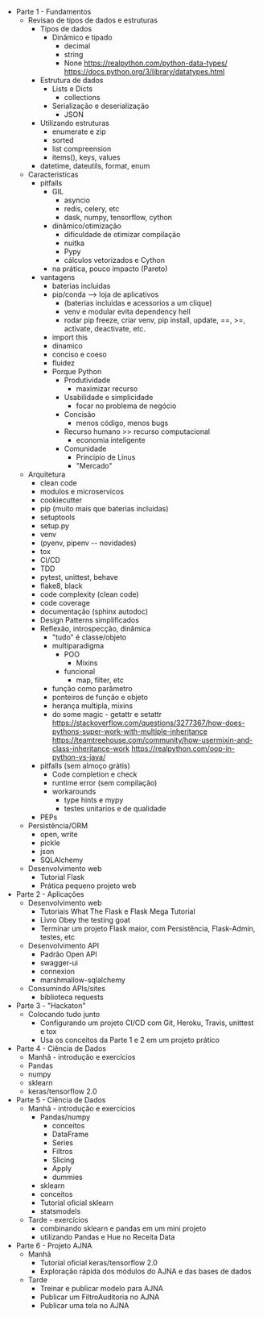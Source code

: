 - Parte 1 - Fundamentos
    - Revisao de tipos de dados e estruturas
      - Tipos de dados
         - Dinâmico e tipado
           - decimal
           - string
           - None
         https://realpython.com/python-data-types/
         https://docs.python.org/3/library/datatypes.html
      - Estrutura de dados
         - Lists e Dicts
            - collections
         - Serialização e deserialização
            - JSON
      - Utilizando estruturas
        - enumerate e zip
        - sorted
        - list compreension
        - items(), keys, values
      - datetime, dateutils, format, enum
    - Caracteristicas
      - pitfalls
        - GIL
          - asyncio
          - redis, celery, etc
          - dask, numpy, tensorflow, cython
        - dinâmico/otimização
          - dificuldade de otimizar compilação
          - nuitka
          - Pypy
          - cálculos vetorizados e Cython
        - na prática, pouco impacto (Pareto)
      - vantagens
        - baterias incluidas
        - pip/conda --> loja de aplicativos
          - (baterias incluidas e acessorios a um clique)
          - venv e modular evita dependency hell
          - rodar pip freeze, criar venv, pip install, update, ==, >=, activate, deactivate, etc. 
        - import this
        - dinamico
        - conciso e coeso
        - fluidez
        - Porque Python
          - Produtividade
            - maximizar recurso
          - Usabilidade e simplicidade
            - focar no problema de negócio
          - Concisão
            - menos código, menos bugs
          - Recurso humano >> recurso computacional
            - economia inteligente
          - Comunidade
            - Principio de Linus
            - "Mercado"
    - Arquitetura
      - clean code
      - modulos e microservicos
      - cookiecutter
      - pip (muito mais que baterias incluidas)
      - setuptools
      - setup.py
      - venv
      - (pyenv, pipenv -- novidades)
      - tox
      - CI/CD
      - TDD
      - pytest, unittest, behave
      - flake8, black
      - code complexity (clean code)
      - code coverage
      - documentação (sphinx autodoc)
      - Design Patterns simplificados
      - Reflexão, introspecção, dinâmica
        - "tudo" é classe/objeto
        - multiparadigma
            - POO
                - Mixins
            - funcional
                - map, filter, etc
        - função como parâmetro
        - ponteiros de função e objeto
        - herança multipla, mixins
        - do some magic - getattr e setattr
        https://stackoverflow.com/questions/3277367/how-does-pythons-super-work-with-multiple-inheritance
        https://teamtreehouse.com/community/how-usermixin-and-class-inheritance-work
        https://realpython.com/oop-in-python-vs-java/
      - pitfalls (sem almoço grátis)
        - Code completion e check
        - runtime error (sem compilação)
        - workarounds
            - type hints e mypy
            - testes unitarios e de qualidade
      - PEPs 
    - Persistência/ORM
      - open, write
      - pickle
      - json
      - SQLAlchemy
    - Desenvolvimento web
      - Tutorial Flask
      - Prática pequeno projeto web
- Parte 2 - Aplicações
    - Desenvolvimento web
      - Tutoriais What The Flask e Flask Mega Tutorial
      - Livro Obey the testing goat
      - Terminar um projeto Flask maior, com Persistência, Flask-Admin, testes, etc
    - Desenvolvimento API
      - Padrão Open API
      - swagger-ui
      - connexion
      - marshmallow-sqlalchemy
    - Consumindo APIs/sites
      - biblioteca requests
- Parte 3 - "Hackaton"
    - Colocando tudo junto
      - Configurando um projeto CI/CD com Git, Heroku, Travis, unittest e tox
      - Usa os conceitos da Parte 1 e 2 em um projeto prático
- Parte 4 - Ciência de Dados
    - Manhã - introdução e exercícios
    - Pandas
    - numpy
    - sklearn
    - keras/tensorflow 2.0
- Parte 5 - Ciência de Dados
    - Manhã - introdução e exercícios
        - Pandas/numpy
          - conceitos
          - DataFrame
          - Series
          - Filtros
          - Slicing
          - Apply
          - dummies
        - sklearn
         - conceitos
         - Tutorial oficial sklearn
        - statsmodels
    - Tarde - exercícios
       - combinando sklearn e pandas em um mini projeto
       - utilizando Pandas e Hue no Receita Data
- Parte 6 - Projeto AJNA
    - Manhã
        - Tutorial oficial keras/tensorflow 2.0
        - Exploração rápida dos módulos do AJNA e das bases de dados
    - Tarde
        - Treinar e publicar modelo para AJNA
        - Publicar um FiltroAuditoria no AJNA
        - Publicar uma tela no AJNA
